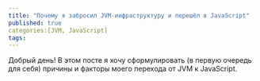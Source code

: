 ```yaml
---
title: "Почему я забросил JVM-инфраструктуру и перешёл в JavaScript"
published: true
categories:[JVM, JavaScript]
tags:
---
```


Добрый день!
В этом посте я хочу сформулировать (в первую очередь для себя) причины и факторы моего перехода от JVM к JavaScript.